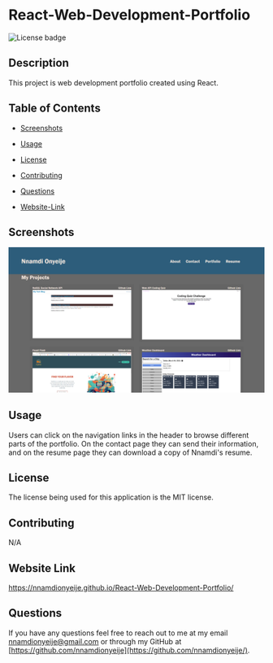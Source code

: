 # React-Web-Development-Portfolio

![License badge](https://img.shields.io/badge/license-MIT-red.svg)

## Description

This project is web development portfolio created using React.

## Table of Contents

- [Screenshots](#screenshots)

- [Usage](#usage)

- [License](#license)

- [Contributing](#contributing)

- [Questions](#questions)

- [Website-Link](#website-link)

## Screenshots

![A screenshot of the application being run](./main/assets/images/application-screenshot.png)

## Usage

Users can click on the navigation links in the header to browse different parts of the portfolio. On the contact page they can send their information, and on the resume page they can download a copy of Nnamdi's resume.

## License

The license being used for this application is the MIT license.

## Contributing

N/A

## Website Link

https://nnamdionyeije.github.io/React-Web-Development-Portfolio/

## Questions

If you have any questions feel free to reach out to me at my email nnamdionyeije@gmail.com or through my GitHub at [https://github.com/nnamdionyeije](https://github.com/nnamdionyeije/).
